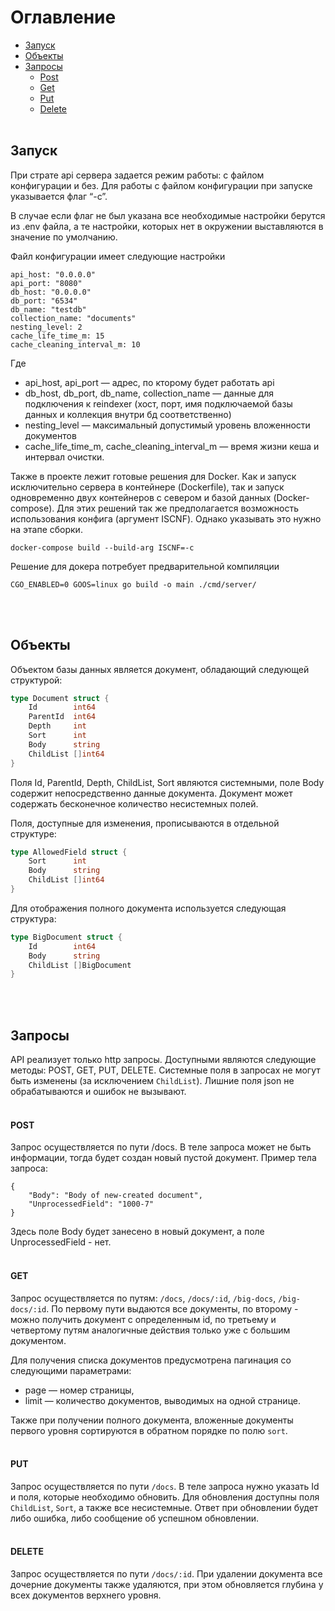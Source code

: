# Оглавление

- [Запуск](#запуск)
- [Объекты](#объекты)
- [Запросы](#запросы)
    - [Post](#post)
    - [Get](#get)
    - [Put](#put)
    - [Delete](#delete)
<br/><br/>

## Запуск
При страте api сервера задается режим работы: с файлом конфигурации и без. Для работы с файлом конфигурации при запуске указывается флаг “-c”.

В случае если флаг не был указана все необходимые настройки берутся из .env файла, а те настройки, которых нет в окружении выставляются в значение по умолчанию.

Файл конфигурации имеет следующие настройки
```
api_host: "0.0.0.0"
api_port: "8080"
db_host: "0.0.0.0"
db_port: "6534"
db_name: "testdb"
collection_name: "documents"
nesting_level: 2
cache_life_time_m: 15
cache_cleaning_interval_m: 10
```

Где
- api_host, api_port — адрес, по кторому будет работать api
- db_host, db_port, db_name, collection_name — данные для подключения к reindexer (хост, порт, имя подключаемой базы данных и коллекция внутри бд соответственно)
- nesting_level — максимальный допустимый уровень вложенности документов
- cache_life_time_m, cache_cleaning_interval_m — время жизни кеша и интервал очистки.

Также в проекте лежит готовые решения для Docker. Как и запуск исключительно сервера в контейнере (Dockerfile), так и запуск одновременно двух контейнеров с севером и базой данных (Docker-compose). Для этих решений так же предполагается возможность использования конфига (аргумент ISCNF). Однако указывать это нужно на этапе сборки.
```
docker-compose build --build-arg ISCNF=-c
```
Решение для докера потребует предварительной компиляции
```
CGO_ENABLED=0 GOOS=linux go build -o main ./cmd/server/
```
<br/><br/>

## Объекты
Объектом базы данных является документ, обладающий следующей структурой:
```go
type Document struct {
    Id        int64
    ParentId  int64
    Depth     int
    Sort      int
    Body      string
    ChildList []int64
}
```

Поля Id, ParentId, Depth, ChildList, Sort являются системными, поле Body содержит непосредственно данные документа. Документ может содержать бесконечное количество несистемных полей.

Поля, доступные для изменения, прописываются в отдельной структуре:
```go
type AllowedField struct {
    Sort      int
    Body      string
    ChildList []int64
}
```

Для отображения полного документа используется следующая структура:
```go
type BigDocument struct {
    Id        int64
    Body      string
    ChildList []BigDocument
}
```
<br/><br/>
## Запросы

API реализует только http запросы. Доступными являются следующие методы: POST, GET, PUT, DELETE. Системные поля в запросах не могут быть изменены (за исключением `ChildList`). Лишние поля json не обрабатываются и ошибок не вызывают.
<br/><br/>

#### POST
Запрос осуществляется по пути /docs. В теле запроса может не быть информации, тогда будет создан новый пустой документ.
Пример тела запроса:
```
{
    "Body": "Body of new-created document",
    "UnprocessedField": "1000-7"
}
```
Здесь поле Body будет занесено в новый документ, а поле UnprocessedField - нет.
<br/><br/>

#### GET
Запрос осуществляется по путям: `/docs`, `/docs/:id`, `/big-docs`, `/big-docs/:id`. По первому пути выдаются все документы, по второму - можно получить документ с определенным id, по третьему и четвертому путям аналогичные действия только уже с большим документом.

Для получения списка документов предусмотрена пагинация со следующими параметрами:
- page — номер страницы,
- limit — количество документов, выводимых на одной странице.

Также при получении полного документа, вложенные документы первого уровня сортируются в обратном порядке по полю `sort`.
<br/><br/>

#### PUT
Запрос осуществляется по пути `/docs`. В теле запроса нужно указать Id и поля, которые необходимо обновить. Для обновления доступны поля `ChildList`, `Sort`, а также все несистемные. Ответ при обновлении будет либо ошибка, либо сообщение об успешном обновлении.
<br/><br/>

#### DELETE
Запрос осуществляется по пути `/docs/:id`. При удалении документа все дочерние документы также удаляются, при этом обновляется глубина у всех документов верхнего уровня.